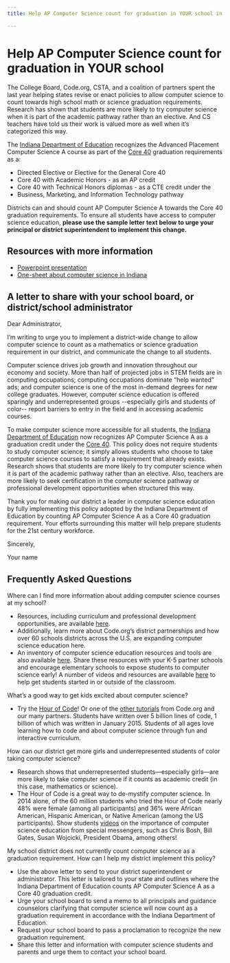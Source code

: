 ```yaml
---
title: Help AP Computer Science count for graduation in YOUR school in Indiana

---
```


# Help AP Computer Science count for graduation in YOUR school

The College Board, Code.org, CSTA, and a coalition of partners spent the last year helping states revise or enact policies to allow computer science to count towards high school math or science graduation requirements. Research has shown that students are more likely to try computer science when it is part of the academic pathway rather than an elective. And CS teachers have told us their work is valued more as well when it’s categorized this way. 

The <a href="http://www.doe.in.gov/sites/default/files/standards/cte-business-marketing-information-technology/computersciencea.pdf" target="_blank">Indiana Department of Education</a> recognizes the Advanced Placement Computer Science A course as part of the <a href="http://www.in.gov/icc/files/Core_40_and_Honors_Diploma_Requirements.pdf" target="_blank">Core 40</a > graduation requirements as a: 

+ Directed Elective or Elective for the General Core 40
+ Core 40 with Academic Honors - as an AP credit 
+ Core 40 with Technical Honors diplomas - as a CTE credit under the 
+ Business, Marketing, and Information Technology pathway

Districts can and should count AP Computer Science A towards the Core 40 graduation requirements. To ensure all students have access to computer science education, **please use the sample letter text below to urge your principal or district superintendent to implement this change.**


## Resources with more information
* [Powerpoint presentation](/files/computer_science_advocacy.pptx)
* [One-sheet about computer science in Indiana](/files/states/IN.pdf)



## A letter to share with your school board, or district/school administrator

Dear Administrator, 

I’m writing to urge you to implement a district-wide change to allow computer science to count as a mathematics or science graduation requirement in our district, and communicate the change to all students. 

Computer science drives job growth and innovation throughout our economy and society. More than half of projected jobs in STEM fields are in computing occupations; computing occupations dominate “help wanted” ads; and computer science is one of the most in-demand degrees for new college graduates. However, computer science education is offered sparingly and underrepresented groups --especially girls and students of color-- report barriers to entry in the field and in accessing academic courses.   

To make computer science more accessible for all students, the <a href="http://www.doe.in.gov/sites/default/files/standards/cte-business-marketing-information-technology/computersciencea.pdf" target="_blank">Indiana Department of Education</a> now recognizes AP Computer Science A as a graduation credit under the <a href="http://www.in.gov/icc/files/Core_40_and_Honors_Diploma_Requirements.pdf" target="_blank">Core 40</a >. This policy does not require students to study computer science; it simply allows students who choose to take computer science courses to satisfy a requirement that already exists. Research shows that students are more likely to try computer science when it is part of the academic pathway rather than an elective. Also, teachers are more likely to seek certification in the computer science pathway or professional development opportunities when structured this way. 

Thank you for making our district a leader in computer science education by fully implementing this policy adopted by the Indiana Department of Education by counting AP Computer Science A as a Core 40 graduation requirement. Your efforts surrounding this matter will help prepare students for the 21st century workforce.  

Sincerely, 

Your name



## Frequently Asked Questions

Where can I find more information about adding computer science courses at my school? 

+ Resources, including curriculum and professional development opportunities, are available [here](/educate/districts). 
+ Additionally, learn more about Code.org’s district partnerships and how over 60 schools districts across the U.S. are expanding computer science education here. 
+ An inventory of computer science education resources and tools are also available [here](/educate/3rdparty). 
Share these resources with your K-5 partner schools and encourage elementary schools to expose students to computer science early! A number of videos and resources are available [here](/educate/inspire) to help get students started in or outside of the classroom.

What’s a good way to get kids excited about computer science?

+ Try the [Hour of Code](http://hourofcode.com)! Or one of the [other tutorials](/learn/beyond) from Code.org and our many partners. Students have written over 5 billion lines of code, 1 billion of which was written in January 2015. Students of all ages love learning how to code and about computer science through fun and interactive curriculum.

How can our district get more girls and underrepresented students of color taking computer science?

+ Research shows that underrepresented students—especially girls—are more likely to take computer science if it counts as academic credit (in this case, mathematics or science).
+ The Hour of Code is a great way to de-mystify computer science. In 2014 alone, of the 60 million students who tried the Hour of Code nearly 48% were female (among all participants) and 36% were African American, Hispanic American, or Native American (among the US participants). 
Show students [videos](http://hourofcode.com/us/resources#videos) on the importance of computer science education from special messengers, such as Chris Bosh, Bill Gates, Susan Wojcicki, President Obama, among others! 

My school district does not currently count computer science as a graduation requirement. How can I help my district implement this policy?  

+ Use the above letter to send to your district superintendent or administrator. This letter is tailored to your state and outlines where the Indiana Department of Education counts AP Computer Science A as a Core 40 graduation credit.  
+ Urge your school board to send a memo to all principals and guidance counselors clarifying that computer science will now count as a graduation requirement in accordance with the Indiana Department of Education.  
+ Request your school board to pass a proclamation to recognize the new graduation requirement. 
+ Share this letter and information with computer science students and parents and urge them to contact your school board.  